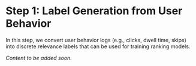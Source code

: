 # Step 1: Label Generation from User Behavior

In this step, we convert user behavior logs (e.g., clicks, dwell time, skips) into discrete relevance labels that can be used for training ranking models.

*Content to be added soon.*